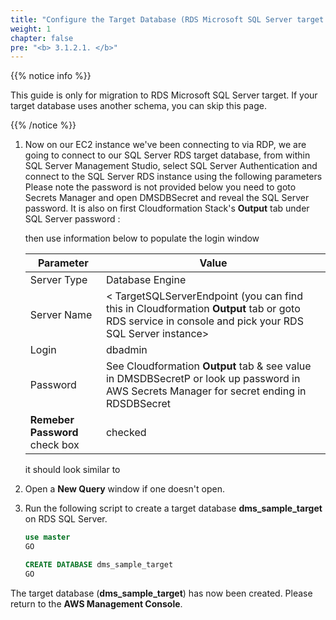 ```yaml
---
title: "Configure the Target Database (RDS Microsoft SQL Server target only)"
weight: 1
chapter: false
pre: "<b> 3.1.2.1. </b>"
---
```


{{% notice info %}}

This guide is only for migration to RDS Microsoft SQL Server target. If your target database uses another schema, you can skip this page.

{{% /notice %}}

1. Now on our EC2 instance we've been connecting to via RDP, we are going to connect to our SQL Server RDS target database, from within SQL Server Management Studio, select SQL Server Authentication and connect to the SQL Server RDS instance using the following parameters Please note the password is not provided below you need to goto Secrets Manager and open DMSDBSecret and reveal the SQL Server password. It is also on first Cloudformation Stack's **Output** tab under SQL Server password :

    then use information below to populate the login window

    |  Parameter	 |  Value  |
    |-------------|-------------------|
    |  Server Type	 |  Database Engine  |
    |  Server Name	 |  < TargetSQLServerEndpoint (you can find this in Cloudformation **Output** tab or goto RDS service in console and pick your RDS SQL Server instance>  |
    |  Login	 |  dbadmin  |
    |  Password	 |  See Cloudformation **Output** tab & see value in DMSDBSecretP or look up password in AWS Secrets Manager for secret ending in RDSDBSecret  |
    |  **Remeber Password** check box	 |  checked  |

    it should look similar to

1. Open a **New Query** window if one doesn't open.

1. Run the following script to create a target database **dms_sample_target** on RDS SQL Server.

    ```sql
    use master
    GO

    CREATE DATABASE dms_sample_target
    GO
    ```

The target database (**dms_sample_target**) has now been created. Please return to the **AWS Management Console**.
